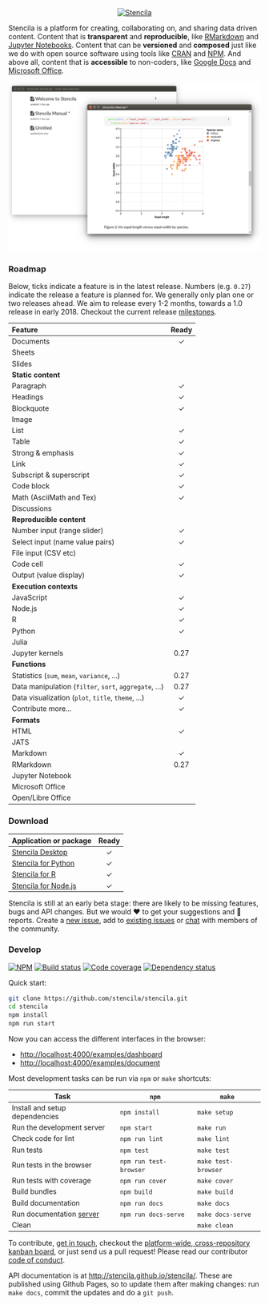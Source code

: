 <div align="center">
  <a href="https://stenci.la">
    <img src="https://raw.githubusercontent.com/stencila/stencila/master/images/logo-name.png" alt="Stencila">
  </a>
</div>

Stencila is a platform for creating, collaborating on, and sharing data driven content. Content that is **transparent** and **reproducible**, like [RMarkdown](https://github.com/rstudio/rmarkdown) and [Jupyter Notebooks](http://jupyter.org/). Content that can be **versioned** and **composed** just like we do with open source software using tools like [CRAN](https://cran.r-project.org/web/packages/available_packages_by_name.html) and [NPM](https://www.npmjs.com/). And above all, content that is **accessible** to non-coders, like [Google Docs](https://en.wikipedia.org/wiki/Google_Docs,_Sheets_and_Slides) and [Microsoft Office](https://en.wikipedia.org/wiki/Microsoft_Office).

![](https://raw.githubusercontent.com/stencila/stencila/master/images/screenshot.png)

### Roadmap

Below, ticks indicate a feature is in the latest release. Numbers (e.g. `0.27`) indicate the release a feature is planned for. We generally only plan one or two releases ahead. We aim to release every 1-2 months, towards a 1.0 release in early 2018. Checkout the current release [milestones](https://github.com/stencila/stencila/milestones).

Feature                                                                     | Ready
:-------------------------------------------------------------------------- | :------------:
Documents                                                                   | ✓
Sheets                                                                      | 
Slides                                                                      | 
**Static content**                                                          |
Paragraph                                                                   | ✓
Headings                                                                    | ✓
Blockquote                                                                  | ✓
Image                                                                       | 
List                                                                        | ✓
Table                                                                       | ✓
Strong & emphasis                                                           | ✓
Link                                                                        | ✓
Subscript & superscript                                                     | ✓
Code block                                                                  | ✓
Math (AsciiMath and Tex)                                                    | ✓
Discussions                                                                 | 
**Reproducible content**                                                    |
Number input (range slider)                                                 | ✓
Select input (name value pairs)                                             | ✓
File input (CSV etc)                                                        | 
Code cell                                                                   | ✓
Output (value display)                                                      | ✓
**Execution contexts**                                                      |
JavaScript                                                                  | ✓
Node.js                                                                     | ✓
R                                                                           | ✓
Python                                                                      | ✓
Julia                                                                       | 
Jupyter kernels                                                             | 0.27
**Functions**                                                               |
Statistics (`sum`, `mean`, `variance`, ...)                                 | 0.27
Data manipulation (`filter`, `sort`, `aggregate`, ...)                      | 0.27
Data visualization (`plot`, `title`, `theme`, ...)                          | ✓
Contribute more...                                                          | ✓
**Formats**                                                                 |
HTML                                                                        | ✓
JATS                                                                        | 
Markdown                                                                    | ✓
RMarkdown                                                                   | 0.27
Jupyter Notebook                                                            | 
Microsoft Office                                                            | 
Open/Libre Office                                                           | 

### Download

Application or package                                                                                          | Ready
:-------------------------------------------------------------------------------------------------------------- | :------------:
[Stencila Desktop](https://github.com/stencila/desktop/releases)                                                | ✓
[Stencila for Python](https://github.com/stencila/python)                                                       | ✓
[Stencila for R](https://github.com/stencila/r)                                                                 | ✓
[Stencila for Node.js](https://github.com/stencila/node)                                                        | ✓

Stencila is still at an early beta stage: there are likely to be missing features, bugs and API changes. But we would :heart: to get your suggestions and :bug: reports. Create a [new issue](https://github.com/stencila/stencila/issues/new), add to [existing issues](https://github.com/stencila/stencila/issues) or [chat](https://gitter.im/stencila/stencila) with members of the community.

### Develop

[![NPM](http://img.shields.io/npm/v/stencila.svg?style=flat)](https://www.npmjs.com/package/stencila)
[![Build status](https://travis-ci.org/stencila/stencila.svg?branch=master)](https://travis-ci.org/stencila/stencila)
[![Code coverage](https://codecov.io/gh/stencila/stencila/branch/master/graph/badge.svg)](https://codecov.io/gh/stencila/stencila)
[![Dependency status](https://david-dm.org/stencila/stencila.svg)](https://david-dm.org/stencila/stencila)

Quick start:

```bash
git clone https://github.com/stencila/stencila.git
cd stencila
npm install
npm run start
```

Now you can access the different interfaces in the browser:

- [http://localhost:4000/examples/dashboard](http://localhost:4000/examples/dashboard)
- [http://localhost:4000/examples/document](http://localhost:4000/examples/document)

Most development tasks can be run  via `npm` or `make` shortcuts:

Task                                                    |`npm`                  | `make`          |
------------------------------------------------------- |-----------------------|-----------------|    
Install and setup dependencies                          | `npm install`         | `make setup`
Run the development server                              | `npm start`           | `make run`
Check code for lint                                     | `npm run lint`        | `make lint`
Run tests                                               | `npm test`            | `make test`
Run tests in the browser                                | `npm run test-browser`| `make test-browser`
Run tests with coverage                                 | `npm run cover`       | `make cover`
Build bundles                                           | `npm build`           | `make build`
Build documentation                                     | `npm run docs`        | `make docs`
Run documentation [server](http://localhost:4001/)      | `npm run docs-serve`  | `make docs-serve`
Clean                                                   |                       | `make clean`

To contribute, [get in touch](https://gitter.im/stencila/stencila), checkout the [platform-wide, cross-repository kanban board](https://github.com/orgs/stencila/projects/1), or just send us a pull request! Please read our contributor [code of conduct](CONDUCT.md).

API documentation is at http://stencila.github.io/stencila/. These are published using Github Pages, so to update them after making changes: run `make docs`, commit the updates and do a `git push`.
